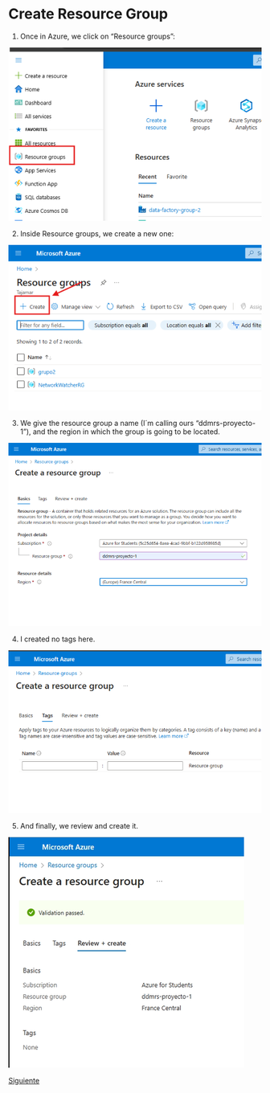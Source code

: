 # Create Resource Group

1. Once in Azure, we click on “Resource groups”:

![img/image.png](img/image%2010.png)

2. Inside Resource groups, we create a new one:

![img/image.png](img/image%2011.png)

3. We give the resource group a name (I´m calling ours “ddmrs-proyecto-1”), and the region in which the group is going to be located.

![img/image.png](img/image%2012.png)

4. I created no tags here.

![img/image.png](img/image%2013.png)

5. And finally, we review and create it.

![img/image.png](img/image%2014.png)

[Siguiente](https://github.com/Daniel-Tajamar/End-to-End-Data-Engineering-Project/blob/main/create-azure-synapse-analytics-and-datalake-storage-gen2.md)